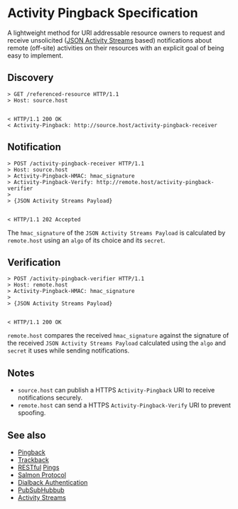 # Activity Pingback Specification

A lightweight method for URI addressable resource owners to request and receive unsolicited ([JSON Activity Streams](http://activitystrea.ms/specs/json/1.0/) based)  notifications about remote (off-site) activities on their resources with an explicit goal of being easy to implement.


## Discovery

```
> GET /referenced-resource HTTP/1.1
> Host: source.host


< HTTP/1.1 200 OK
< Activity-Pingback: http://source.host/activity-pingback-receiver
```




## Notification

```
> POST /activity-pingback-receiver HTTP/1.1
> Host: source.host
> Activity-Pingback-HMAC: hmac_signature
> Activity-Pingback-Verify: http://remote.host/activity-pingback-verifier
>
> {JSON Activity Streams Payload}


< HTTP/1.1 202 Accepted
```

The `hmac_signature` of the `JSON Activity Streams Payload` is calculated by `remote.host` using an `algo` of its choice and its `secret`.


## Verification

```
> POST /activity-pingback-verifier HTTP/1.1
> Host: remote.host
> Activity-Pingback-HMAC: hmac_signature
>
> {JSON Activity Streams Payload}


< HTTP/1.1 200 OK
```

`remote.host` compares the received `hmac_signature` against the signature of the received `JSON Activity Streams Payload` calculated using the `algo` and `secret` it uses while sending notifications.

Notes
-----
* `source.host` can publish a HTTPS `Activity-Pingback` URI to receive notifications securely.
* `remote.host` can send a HTTPS `Activity-Pingback-Verify` URI to prevent spoofing.


See also
--------
* [Pingback](http://www.hixie.ch/specs/pingback/pingback)
* [Trackback](http://archive.cweiske.de/trackback/trackback-1.2.html)
* [RESTful](http://bblfish.net/tmp/2011/05/09/) [Pings](http://www.w3.org/community/rww/wiki/Pingback)
* [Salmon Protocol](http://salmon-protocol.googlecode.com/svn/trunk/draft-panzer-salmon-00.html)
* [Dialback Authentication](http://tools.ietf.org/html/draft-prodromou-dialback-00)
* [PubSubHubbub](https://code.google.com/p/pubsubhubbub/)
* [Activity Streams](http://activitystrea.ms/)
